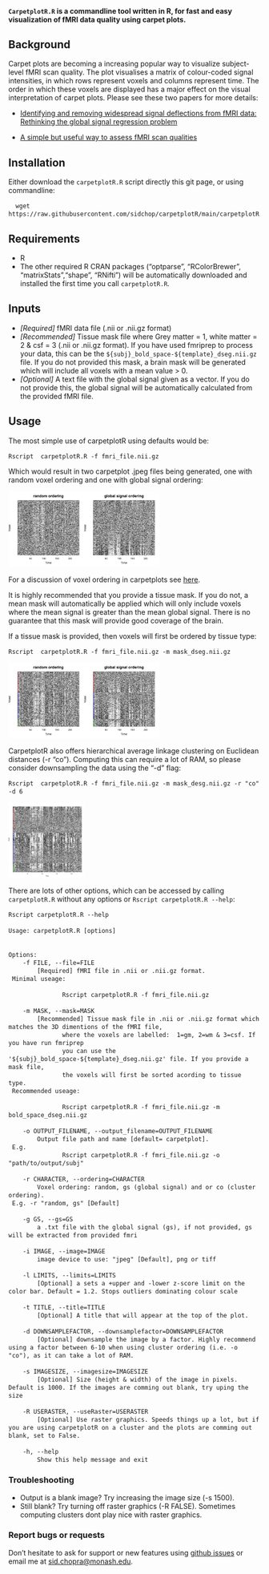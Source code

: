 
<img src="man/carpetplotR.gif" align="center" alt="" width="500" />  

#### `CarpetplotR.R` is a commandline tool written in R, for fast and easy visualization of fMRI data quality using carpet plots.

## Background 

Carpet plots are becoming a increasing popular way to visualize
subject-level fMRI scan quality. The plot visualises a matrix of
colour-coded signal intensities, in which rows represent voxels and
columns represent time. The order in which these voxels are displayed
has a major effect on the visual interpretation of carpet plots. Please
see these two papers for more details:  

-   [Identifying and removing widespread signal deflections from fMRI
    data: Rethinking the global signal regression
    problem](https://www.sciencedirect.com/science/article/pii/S1053811920301014?via%3Dihub)

-   [A simple but useful way to assess fMRI scan
    qualities](https://www.sciencedirect.com/science/article/abs/pii/S1053811916303871)

## Installation 

Either download the `carpetplotR.R` script directly this git page, or
using commandline:

      wget  https://raw.githubusercontent.com/sidchop/carpetplotR/main/carpetplotR.R

## Requirements  

-   R
-   The other required R CRAN packages (“optparse”, “RColorBrewer”,
    “matrixStats”,“shape”, “RNifti”) will be automatically downloaded
    and installed the first time you call `carpetplotR.R`.

## Inputs 

-   *\[Required\]* fMRI data file (.nii or .nii.gz format)
-   *\[Recommended\]* Tissue mask file where Grey matter = 1, white
    matter = 2 & csf = 3 (.nii or .nii.gz format). If you have used
    fmriprep to process your data, this can be the
    `${subj}_bold_space-${template}_dseg.nii.gz` file. If you do not
    provided this mask, a brain mask will be generated which will
    include all voxels with a mean value &gt; 0.
-   *\[Optional\]* A text file with the global signal given as a vector.
    If you do not provide this, the global signal will be automatically
    calculated from the provided fMRI file.

## Usage 

The most simple use of carpetplotR using defaults would be:  

    Rscript  carpetplotR.R -f fmri_file.nii.gz

Which would result in two carpetplot .jpeg files being generated, one
with random voxel ordering and one with global signal ordering:  

<img src="man/sub-015c_random_ordering.jpeg" width="30%" /><img src="man/sub-015c_gs_ordering.jpeg" width="30%" />

For a discussion of voxel ordering in carpetplots see
[here](https://bmhlab.github.io/DiCER_results/).  

It is highly recommended that you provide a tissue mask. If you do not,
a mean mask will automatically be applied which will only include voxels
where the mean signal is greater than the mean global signal. There is
no guarantee that this mask will provide good coverage of the brain.  

If a tissue mask is provided, then voxels will first be ordered by
tissue type:  

    Rscript  carpetplotR.R -f fmri_file.nii.gz -m mask_dseg.nii.gz

<img src="man/sub-015c_ts_random_ordering.jpeg" width="30%" /><img src="man/sub-015c_ts_gs_ordering.jpeg" width="30%" />

CarpetplotR also offers hierarchical average linkage clustering on
Euclidean distances (-r “co”). Computing this can require a lot of RAM,
so please consider downsampling the data using the “-d” flag:  

    Rscript  carpetplotR.R -f fmri_file.nii.gz -m mask_desg.nii.gz -r "co" -d 6

<img src="man/carpetplot_c_ordering.jpeg" width="30%" />

There are lots of other options, which can be accessed by calling
`carpetplotR.R` without any options or `Rscript carpetplotR.R --help`:

    Rscript carpetplotR.R --help

    Usage: carpetplotR.R [options]


    Options:
        -f FILE, --file=FILE
            [Required] fMRI file in .nii or .nii.gz format.
     Minimal useage:

                   Rscript carpetplotR.R -f fmri_file.nii.gz

        -m MASK, --mask=MASK
            [Recommended] Tissue mask file in .nii or .nii.gz format which matches the 3D dimentions of the fMRI file,
                   where the voxels are labelled:  1=gm, 2=wm & 3=csf. If you have run fmriprep
                   you can use the '${subj}_bold_space-${template}_dseg.nii.gz' file. If you provide a mask file,
                   the voxels will first be sorted acording to tissue type.
     Recommended useage:
      
                   Rscript carpetplotR.R -f fmri_file.nii.gz -m bold_space_dseg.nii.gz

        -o OUTPUT_FILENAME, --output_filename=OUTPUT_FILENAME
            Output file path and name [default= carpetplot].
     E.g. 
                   Rscript carpetplotR.R -f fmri_file.nii.gz -o "path/to/output/subj"

        -r CHARACTER, --ordering=CHARACTER
            Voxel ordering: random, gs (global signal) and or co (cluster ordering).
     E.g. -r "random, gs" [Default]

        -g GS, --gs=GS
            a .txt file with the global signal (gs), if not provided, gs will be extracted from provided fmri

        -i IMAGE, --image=IMAGE
            image device to use: "jpeg" [Default], png or tiff

        -l LIMITS, --limits=LIMITS
            [Optional] a sets a +upper and -lower z-score limit on the color bar. Default = 1.2. Stops outliers dominating colour scale

        -t TITLE, --title=TITLE
            [Optional] A title that will appear at the top of the plot. 

        -d DOWNSAMPLEFACTOR, --downsamplefactor=DOWNSAMPLEFACTOR
            [Optional] downsample the image by a factor. Highly recommend using a factor between 6-10 when using cluster ordering (i.e. -o "co"), as it can take a lot of RAM.

        -s IMAGESIZE, --imagesize=IMAGESIZE
            [Optional] Size (height & width) of the image in pixels. Default is 1000. If the images are comming out blank, try uping the size

        -R USERASTER, --useRaster=USERASTER
            [Optional] Use raster graphics. Speeds things up a lot, but if you are using carpetplotR on a cluster and the plots are comming out blank, set to False.

        -h, --help
            Show this help message and exit

### Troubleshooting 

-   Output is a blank image? Try increasing the image size (-s 1500).
-   Still blank? Try turning off raster graphics (-R FALSE). Sometimes
    computing clusters dont play nice with raster graphics.

### Report bugs or requests

Don’t hesitate to ask for support or new features using [github
issues](https://github.com/sidchop/carpetplotR) or email me at
<a href="mailto:sid.chopra@monash.edu" class="email">sid.chopra@monash.edu</a>.
